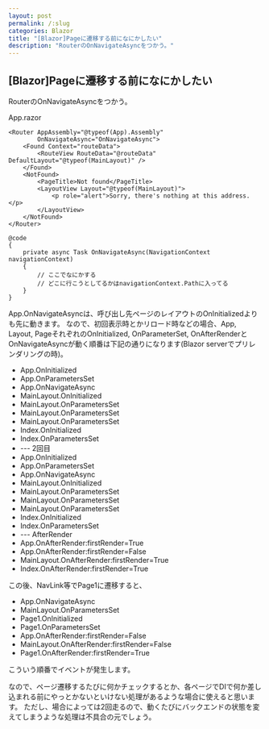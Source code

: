 ```yaml
---
layout: post
permalink: /:slug
categories: Blazor 
title: "[Blazor]Pageに遷移する前になにかしたい"
description: "RouterのOnNavigateAsyncをつかう。"
---
```


## [Blazor]Pageに遷移する前になにかしたい

RouterのOnNavigateAsyncをつかう。

App.razor

```razor
<Router AppAssembly="@typeof(App).Assembly"
        OnNavigateAsync="OnNavigateAsync"> 
    <Found Context="routeData">
        <RouteView RouteData="@routeData" DefaultLayout="@typeof(MainLayout)" />
    </Found>
    <NotFound>
        <PageTitle>Not found</PageTitle>
        <LayoutView Layout="@typeof(MainLayout)">
            <p role="alert">Sorry, there's nothing at this address.</p>
        </LayoutView>
    </NotFound>
</Router>

@code
{
    private async Task OnNavigateAsync(NavigationContext navigationContext)
    {
        // ここでなにかする
        // どこに行こうとしてるかはnavigationContext.Pathに入ってる
    }
}
```

App.OnNavigateAsyncは、呼び出し先ページのレイアウトのOnInitializedよりも先に動きます。
なので、初回表示時とかリロード時などの場合、App, Layout, PageそれぞれのOnInitialized, OnParameterSet, OnAfterRenderとOnNavigateAsyncが動く順番は下記の通りになります(Blazor serverでプリレンダリングの時)。

* App.OnInitialized
* App.OnParametersSet
* App.OnNavigateAsync
* MainLayout.OnInitialized
* MainLayout.OnParametersSet
* MainLayout.OnParametersSet
* MainLayout.OnParametersSet
* Index.OnInitialized
* Index.OnParametersSet
* --- 2回目
* App.OnInitialized
* App.OnParametersSet
* App.OnNavigateAsync
* MainLayout.OnInitialized
* MainLayout.OnParametersSet
* MainLayout.OnParametersSet
* MainLayout.OnParametersSet
* Index.OnInitialized
* Index.OnParametersSet
* --- AfterRender
* App.OnAfterRender:firstRender=True
* App.OnAfterRender:firstRender=False
* MainLayout.OnAfterRender:firstRender=True
* Index.OnAfterRender:firstRender=True

この後、NavLink等でPage1に遷移すると、

* App.OnNavigateAsync
* MainLayout.OnParametersSet
* Page1.OnInitialized
* Page1.OnParametersSet
* App.OnAfterRender:firstRender=False
* MainLayout.OnAfterRender:firstRender=False
* Page1.OnAfterRender:firstRender=True

こういう順番でイベントが発生します。

なので、ページ遷移するたびに何かチェックするとか、各ページでDIで何か差し込まれる前にやっとかないといけない処理があるような場合に使えると思います。
ただし、場合によっては2回走るので、動くたびにバックエンドの状態を変えてしまうような処理は不具合の元でしょう。

